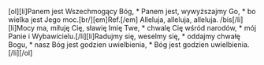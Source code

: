 [ol][li]Panem jest Wszechmogący Bóg, * Panem jest, wywyższajmy Go, * bo wielka jest Jego moc.[br/][em]Ref.[/em] Alleluja, alleluja, alleluja. /bis[/li][li]Mocy ma, miłuję Cię, sławię Imię Twe, * chwalę Cię wśród narodów, * mój Panie i Wybawicielu.[/li][li]Radujmy się, weselmy się, * oddajmy chwałę Bogu, * nasz Bóg jest godzien uwielbienia, * Bóg jest godzien uwielbienia.[/li][/ol]